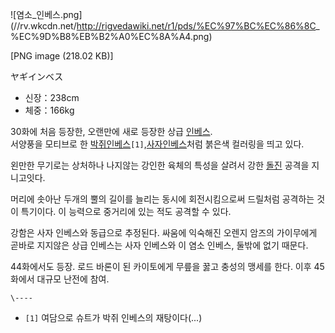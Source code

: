 ![염소_인베스.png](//rv.wkcdn.net/http://rigvedawiki.net/r1/pds/%EC%97%BC%EC%86%8C_
%EC%9D%B8%EB%B2%A0%EC%8A%A4.png)

[PNG image (218.02 KB)]

  
ヤギインベス

  * 신장：238cm
  * 체중：166kg
  
30화에 처음 등장한, 오랜만에 새로 등장한 상급 [인베스](%EC%9D%B8%EB%B2%A0%EC%8A%A4.md).  
서양풍을 모티브로 한 [박쥐인베스](%EB%B0%95%EC%A5%90%20%EC%9D%B8%EB%B2%A0%EC%8A%A4.md)`[1]`,[사자인베스](%EC%82%AC%EC%9E%90%20%EC%9D%B8%EB%B2%A0%EC%8A%A4.md)처럼 붉은색 컬러링을 띄고 있다.

왼만한 무기로는 상처하나 나지않는 강인한 육체의 특성을 살려서 강한 [돌진](%EB%8F%8C%EC%A7%84.md) 공격을
지니고잇다.

머리에 솟아난 두개의 뿔의 길이를 늘리는 동시에 회전시킴으로써 드릴처럼 공격하는 것이 특기이다. 이 능력으로 중거리에 있는 적도 공격할 수
있다.

강함은 사자 인베스와 동급으로 추정된다. 싸움에 익숙해진 오렌지 암즈의 가이무에게 곧바로 지지않은 상급 인베스는 사자 인베스와 이 염소
인베스, 둘밖에 없기 때문다.

44화에서도 등장. 로드 바론이 된 카이토에게 무릎을 꿇고 충성의 맹세를 한다. 이후 45화에서 대규모 난전에 참여.

`\----`

  * `[1]` 여담으로 슈트가 박쥐 인베스의 재탕이다(...)


